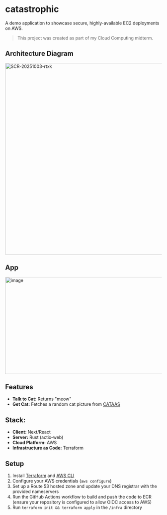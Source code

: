 # catastrophic
A demo application to showcase secure, highly-available EC2 deployments on AWS.  
> This project was created as part of my Cloud Computing midterm.

## Architecture Diagram
<img width="1249" height="614" alt="SCR-20251003-rtxk" src="https://github.com/user-attachments/assets/32986f15-d900-4338-a457-5bb2695b6f8a" />

## App
<img width="668" height="311" alt="image" src="https://github.com/user-attachments/assets/5be8d939-cd7f-4af7-a721-c706881fbf8d" />

## Features

- **Talk to Cat:** Returns "meow"  
- **Get Cat:** Fetches a random cat picture from [CATAAS](https://cataas.com/)

## Stack:  

- **Client:** Next/React  
- **Server:** Rust (actix-web)  
- **Cloud Platform:** AWS  
- **Infrastructure as Code:** Terraform  

## Setup
1. Install [Terraform](https://developer.hashicorp.com/terraform/install) and [AWS CLI](https://aws.amazon.com/cli/)  
2. Configure your AWS credentials (`aws configure`)  
3. Set up a Route 53 hosted zone and update your DNS registrar with the provided nameservers  
4. Run the GitHub Actions workflow to build and push the code to ECR (ensure your repository is configured to allow OIDC access to AWS)  
5. Run `terraform init && terraform apply` in the `/infra` directory
